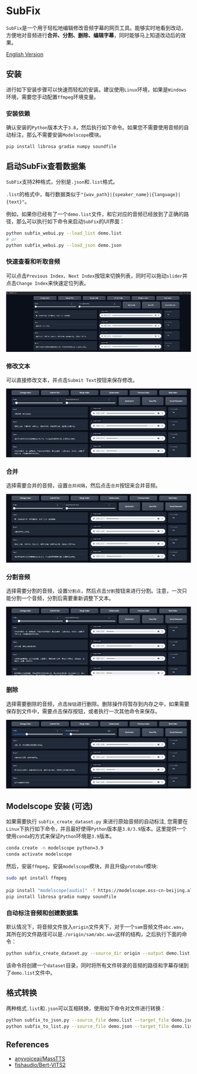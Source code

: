 # SubFix
`SubFix`是一个用于轻松地编辑修改音频字幕的网页工具。能够实时地看到改动，方便地对音频进行**合并、分割、删除、编辑字幕**，同时能够马上知道改动后的效果。

[English Version](README.md)

## 安装

进行如下安装步骤可以快速而轻松的安装。建议使用`Linux`环境，如果是`Windows`环境，需要您手动配置`ffmpeg`环境变量。

### 安装依赖

确认安装的`Python`版本大于`3.8`，然后执行如下命令。如果您不需要使用音频的自动标注，那么不需要安装`Modelscope`模块。

```bash
pip install librosa gradio numpy soundfile
```

## 启动SubFix查看数据集

`SubFix`支持2种格式，分别是`.json`和`.list`格式。

`.list`的格式中，每行数据类似于`"{wav_path}|{speaker_name}|{language}|{text}"`。

例如，如果你已经有了一个`demo.list`文件，和它对应的音频已经放到了正确的路径，那么可以执行如下命令来启动`SubFix`的UI界面：

```bash
python subfix_webui.py --load_list demo.list
# or
python subfix_webui.py --load_json demo.json
```

### 快速查看和听取音频

可以点击`Previous Index`、`Next Index`按钮来切换列表，同时可以拖动`slider`并点击`Change Index`来快速定位列表。

![change index gif](images/index.gif)

### 修改文本

可以直接修改文本，并点击`Submit Text`按钮来保存修改。

![change text gif](images/text.gif)

### 合并

选择需要合并的音频，设置`合并间隔`，然后点击`合并`按钮来合并音频。

![merge audio gif](images/merge.gif)

### 分割音频

选择需要分割的音频，设置`分割点`，然后点击`分割`按钮来进行分割。注意，一次只能分割一个音频，分割后需要重新调整下文本。

![split audio gif](images/split.gif)

### 删除

选择需要删除的音频，点击`按钮`进行删除。删除操作将暂存到内存之中，如果需要保存到文件中，需要点击保存按钮，或者执行一次其他命令来保存。

![delete audio gif](images/delete.gif)

## Modelscope 安装 (可选)

如果需要执行 `subfix_create_dataset.py` 来进行原始音频的自动标注, 您需要在`Linux`下执行如下命令，并且最好使得`Python`版本是`3.8/3.9`版本。这里提供一个使用`conda`的方式来保证`Python`环境是`3.9`版本。

```bash
conda create -n modelscope python=3.9
conda activate modelscope
```

然后，安装`ffmpeg`，安装`modelscope`模块，并且升级`protobuf`模块:

```bash
sudo apt install ffmpeg

pip install "modelscope[audio]" -f https://modelscope.oss-cn-beijing.aliyuncs.com/releases/repo.html
pip install librosa gradio numpy soundfile
```

### 自动标注音频和创建数据集

默认情况下，将音频文件放入`origin`文件夹下，对于一个`sam`音频文件`abc.wav`，其所在的文件路径可以是`./origin/sam/abc.wav`这样的结构，之后执行下面的命令：

```bash
python subfix_create_dataset.py --source_dir origin --output demo.list
```

该命令将创建一个`dataset`目录，同时将所有文件转录的音频的路径和字幕存储到了`demo.list`文件中。



## 格式转换

两种格式`.list`和`.json`可以互相转换，使用如下命令对文件进行转换：

```bash
python subfix_to_json.py --source_file demo.list --target_file demo.json
python subfix_to_list.py --source_file demo.json --target_file demo.list
```

## References

- [anyvoiceai/MassTTS](https://github.com/anyvoiceai/MassTTS)
- [fishaudio/Bert-VITS2](https://github.com/fishaudio/Bert-VITS2)